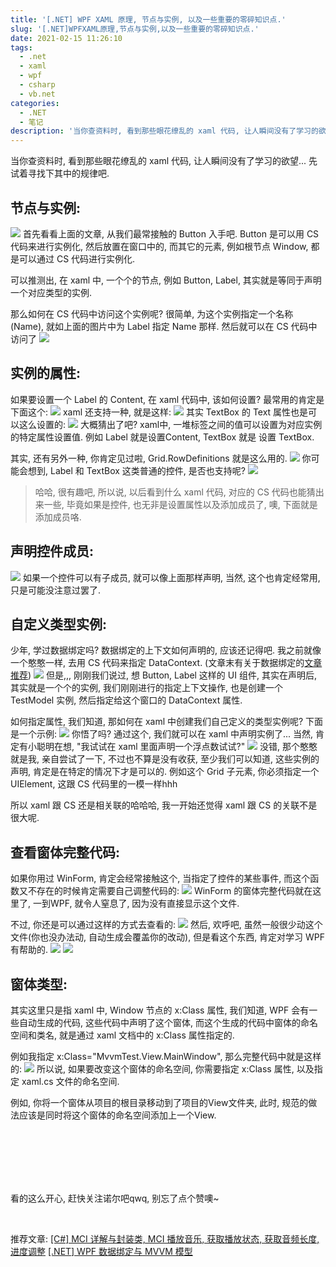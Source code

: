 ```yaml
---
title: '[.NET] WPF XAML 原理, 节点与实例, 以及一些重要的零碎知识点.'
slug: '[.NET]WPFXAML原理,节点与实例,以及一些重要的零碎知识点.'
date: 2021-02-15 11:26:10
tags:
  - .net
  - xaml
  - wpf
  - csharp
  - vb.net
categories:
  - .NET
  - 笔记
description: '当你查资料时, 看到那些眼花缭乱的 xaml 代码, 让人瞬间没有了学习的欲望… 先试着寻找下其中的规律吧.节点与实例:首先看看上面的文章, 从我们最常接触的 Button 入手吧. Button 是可以用 CS 代码来进行实例化, 然后放置在窗口中的, 而其它的元素, 例如根节点 Window, 都是可以通过 CS 代码进行实例化.可以推测出, 在 xaml 中, 一个个的节点, 例如 Button, Label, 其实就是等同于声明一个对应类型的实例.那么如何在 CS 代码中访问这个实例呢? '
---
```


当你查资料时, 看到那些眼花缭乱的 xaml 代码, 让人瞬间没有了学习的欲望... 先试着寻找下其中的规律吧.


## 节点与实例:

![](images/20210215061732521.png)
首先看看上面的文章, 从我们最常接触的 Button 入手吧. Button 是可以用 CS 代码来进行实例化, 然后放置在窗口中的, 而其它的元素, 例如根节点 Window, 都是可以通过 CS 代码进行实例化.


可以推测出, 在 xaml 中, 一个个的节点, 例如 Button, Label, 其实就是等同于声明一个对应类型的实例.


那么如何在 CS 代码中访问这个实例呢? 很简单, 为这个实例指定一个名称(Name), 就如上面的图片中为 Label 指定 Name 那样. 然后就可以在 CS 代码中访问了
![](images/20210215062326997.png)


## 实例的属性:

如果要设置一个 Label 的 Content, 在 xaml 代码中, 该如何设置? 最常用的肯定是下面这个:
![](images/20210215062553167.png)
xaml 还支持一种, 就是这样:
![](images/20210215062744751.png)
其实 TextBox 的 Text 属性也是可以这么设置的:
![](images/20210215062905536.png)
大概猜出了吧? xaml中, 一堆标签之间的值可以设置为对应实例的特定属性设置值. 例如 Label 就是设置Content, TextBox 就是 设置 TextBox.


其实, 还有另外一种, 你肯定见过啦, Grid.RowDefinitions 就是这么用的.
![](images/20210215063244895.png)
你可能会想到, Label 和 TextBox 这类普通的控件, 是否也支持呢?
![](images/20210215063437536.png)


> 哈哈, 很有趣吧, 所以说, 以后看到什么 xaml 代码, 对应的 CS 代码也能猜出来一些, 毕竟如果是控件, 也无非是设置属性以及添加成员了, 噢, 下面就是添加成员咯.


## 声明控件成员:

![](images/20210215064400870.png)
如果一个控件可以有子成员, 就可以像上面那样声明, 当然, 这个也肯定经常用, 只是可能没注意过罢了.


## 自定义类型实例:

少年, 学过数据绑定吗? 数据绑定的上下文如何声明的, 应该还记得吧. 我之前就像一个憨憨一样, 去用 CS 代码来指定 DataContext. (文章末有关于数据绑定的[文章推荐](#end_wpfdatabinding))
![](images/20210215065018565.png)
但是,,, 刚刚我们说过, 想 Button, Label 这样的 UI 组件, 其实在声明后, 其实就是一个个的实例, 我们刚刚进行的指定上下文操作, 也是创建一个 TestModel 实例, 然后指定给这个窗口的 DataContext 属性.


如何指定属性, 我们知道, 那如何在 xaml 中创建我们自己定义的类型实例呢? 下面是一个示例:
![](images/20210215065718402.png)
你悟了吗? 通过这个, 我们就可以在 xaml 中声明实例了... 当然, 肯定有小聪明在想, "我试试在 xaml 里面声明一个浮点数试试?"
![](images/20210215070612804.png)
没错, 那个憨憨就是我, 亲自尝试了一下, 不过也不算是没有收获, 至少我们可以知道, 这些实例的声明, 肯定是在特定的情况下才是可以的. 例如这个 Grid 子元素, 你必须指定一个 UIElement, 这跟 CS 代码里的一模一样hhh


所以 xaml 跟 CS 还是相关联的哈哈哈, 我一开始还觉得 xaml 跟 CS 的关联不是很大呢.


## 查看窗体完整代码:

如果你用过 WinForm, 肯定会经常接触这个, 当指定了控件的某些事件, 而这个函数又不存在的时候肯定需要自己调整代码的:
![](images/2021021507141041.png)
WinForm 的窗体完整代码就在这里了, 一到WPF, 就令人窒息了, 因为没有直接显示这个文件.


不过, 你还是可以通过这样的方式去查看的:
![](images/20210215071805683.png)
然后, 欢呼吧, 虽然一般很少动这个文件(你也没办法动, 自动生成会覆盖你的改动), 但是看这个东西, 肯定对学习 WPF 有帮助的.
![](images/20210215071852423.png)
![](images/202102150720390.png)
<span id="windowclass"></span>

## 窗体类型:

其实这里只是指 xaml 中, Window 节点的 x:Class 属性, 我们知道, WPF 会有一些自动生成的代码, 这些代码中声明了这个窗体, 而这个生成的代码中窗体的命名空间和类名, 就是通过 xaml 文档中的 x:Class 属性指定的.


例如我指定 x:Class="MvvmTest.View.MainWindow", 那么完整代码中就是这样的:
![](images/20210215175526504.png)
所以说, 如果要改变这个窗体的命名空间, 你需要指定 x:Class 属性, 以及指定 xaml.cs 文件的命名空间.


例如, 你将一个窗体从项目的根目录移动到了项目的View文件夹, 此时, 规范的做法应该是同时将这个窗体的命名空间添加上一个View.


<br/><br/><br/><br/><br/>


看的这么开心, 赶快关注诺尔吧qwq, 别忘了点个赞噢~


<br/>


推荐文章:
[[C#] MCI 详解与封装类, MCI 播放音乐, 获取播放状态, 获取音频长度, 进度调整](https://blog.csdn.net/m0_46555380/article/details/113765554)
[[.NET] WPF 数据绑定与 MVVM 模型](https://blog.csdn.net/m0_46555380/article/details/113813182)<span id="end_wpfdatabinding"></span>
